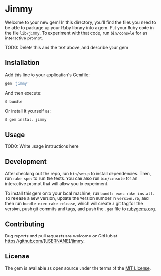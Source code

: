 # Jimmy

Welcome to your new gem! In this directory, you'll find the files you need to be able to package up your Ruby library into a gem. Put your Ruby code in the file `lib/jimmy`. To experiment with that code, run `bin/console` for an interactive prompt.

TODO: Delete this and the text above, and describe your gem

## Installation

Add this line to your application's Gemfile:

```ruby
gem 'jimmy'
```

And then execute:

    $ bundle

Or install it yourself as:

    $ gem install jimmy

## Usage

TODO: Write usage instructions here

## Development

After checking out the repo, run `bin/setup` to install dependencies. Then, run `rake spec` to run the tests. You can also run `bin/console` for an interactive prompt that will allow you to experiment.

To install this gem onto your local machine, run `bundle exec rake install`. To release a new version, update the version number in `version.rb`, and then run `bundle exec rake release`, which will create a git tag for the version, push git commits and tags, and push the `.gem` file to [rubygems.org](https://rubygems.org).

## Contributing

Bug reports and pull requests are welcome on GitHub at https://github.com/[USERNAME]/jimmy.


## License

The gem is available as open source under the terms of the [MIT License](http://opensource.org/licenses/MIT).

